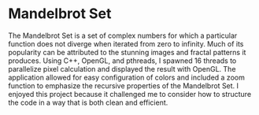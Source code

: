 # Mandelbrot Set
The Mandelbrot Set is a set of complex numbers for which a particular function does not diverge when iterated from zero to infinity. Much of its popularity can be attributed to the stunning images and fractal patterns it produces. Using C++, OpenGL, and pthreads, I spawned 16 threads to parallelize pixel calculation and displayed the result with OpenGL. The application allowed for easy configuration of colors and included a zoom function to emphasize the recursive properties of the Mandelbrot Set. I enjoyed this project because it challenged me to consider how to structure the code in a way that is both clean and efficient.